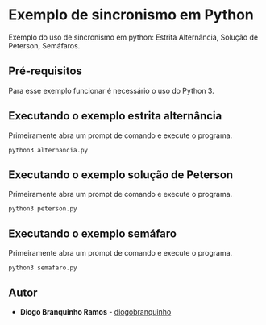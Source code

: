 # Exemplo de sincronismo em Python
Exemplo do uso de sincronismo em python: Estrita Alternância, Solução de Peterson, Semáfaros.

## Pré-requisitos
Para esse exemplo funcionar é necessário o uso do Python 3.

## Executando o exemplo estrita alternância
Primeiramente abra um prompt de comando e execute o programa.
```
python3 alternancia.py 
```

## Executando o exemplo solução de Peterson
Primeiramente abra um prompt de comando e execute o programa.
```
python3 peterson.py 
```

## Executando o exemplo semáfaro
Primeiramente abra um prompt de comando e execute o programa.
```
python3 semafaro.py 
```

## Autor

* **Diogo Branquinho Ramos** - [diogobranquinho](https://github.com/diogobranquinho)
